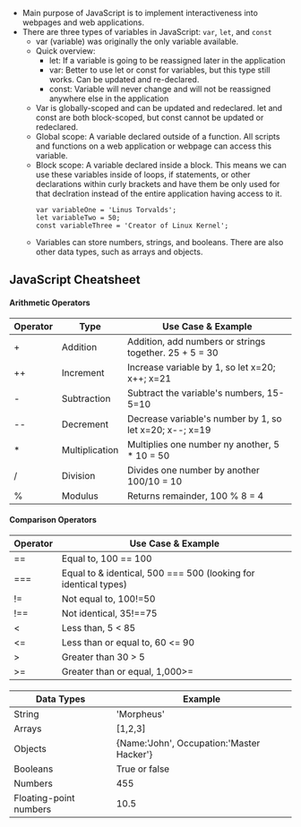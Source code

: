 - Main purpose of JavaScript is to implement interactiveness into webpages and web applications.
- There are three types of variables in JavaScript: `var`, `let`, and `const`
    - var (variable) was originally the only variable available.
    - Quick overview:
        - let: If a variable is going to be reassigned later in the application
        - var: Better to use let or const for variables, but this type still works. Can be updated and re-declared.
        - const: Variable will never change and will not be reassigned anywhere else in the application
    - Var is globally-scoped and can be updated and redeclared. let and const are both block-scoped, but const cannot be updated or redeclared.
    - Global scope: A variable declared outside of a function. All scripts and functions on a web application or webpage can access this variable.
    - Block scope: A variable declared inside a block. This means we can use these variables inside of loops, if statements, or other declarations within curly brackets and have them be only used for that declration instead of the entire application having access to it.
      ```
      var variableOne = 'Linus Torvalds';
      let variableTwo = 50;
      const variableThree = 'Creator of Linux Kernel';
      ```
    - Variables can store numbers, strings, and booleans. There are also other data types, such as arrays and objects. 

## JavaScript Cheatsheet
#### Arithmetic Operators
| Operator | Type | Use Case & Example |
| --- | --- | --- |
| + | Addition | Addition, add numbers or strings together. 25 + 5 = 30 |
| ++ | Increment | Increase variable by 1, so let x=20; x++; x=21 |
| - | Subtraction | Subtract the variable's numbers, 15-5=10 |
| -- | Decrement | Decrease variable's number by 1, so let x=20; x--; x=19 |
| * | Multiplication | Multiplies one number ny another, 5 * 10 = 50 |
| / | Division | Divides one number by another 100/10 = 10 |
| % | Modulus | Returns remainder, 100 % 8 = 4 |

#### Comparison Operators
| Operator | Use Case & Example |
| --- | ---|
| == | Equal to, 100 == 100 |
| === | Equal to & identical, 500 === 500 (looking for identical types) | 
| != | Not equal to, 100!=50 |
| !== | Not identical, 35!==75 |
| < | Less than, 5 < 85 |
| <= | Less than or equal to, 60 <= 90 |
| > | Greater than 30 > 5 |
| >= | Greater than or equal, 1,000>= | 

####
| Data Types | Example |
| --- | --- |
| String | 'Morpheus' |
| Arrays | [1,2,3] |
| Objects | {Name:'John', Occupation:'Master Hacker'} |
| Booleans | True or false |
| Numbers | 455 |
| Floating-point numbers | 10.5 |
